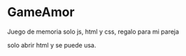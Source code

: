 # GameAmor

Juego de memoria solo js, html y css, regalo para mi pareja

solo abrir html y se puede usa.